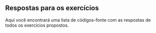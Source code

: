## Respostas para os exercícios
Aqui você encontrará uma lista de códigos-fonte com as respostas de todos os exercícios propostos.
